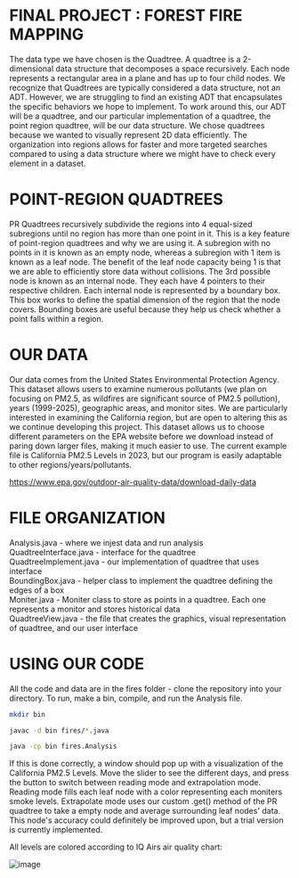 # FINAL PROJECT : FOREST FIRE MAPPING 

The data type we have chosen is the Quadtree. A quadtree is a 2-dimensional data structure that decomposes a space recursively. Each node represents a rectangular area in a plane and has up to four child nodes. We recognize that Quadtrees are typically considered a data structure, not an ADT. However, we are struggling to find an existing ADT that encapsulates the specific behaviors we hope to implement. To work around this, our ADT will be a quadtree, and our particular implementation of a quadtree, the point region quadtree, will be our data structure. We chose quadtrees because we wanted to visually represent 2D data efficiently. The organization into regions allows for faster and more targeted searches compared to using a data structure where we might have to check every element in a dataset. 

# POINT-REGION QUADTREES

PR Quadtrees recursively subdivide the regions into 4 equal-sized subregions until no region has more than one point in it. This is a key feature of point-region quadtrees and why we are using it. A subregion with no points in it is known as an empty node, whereas a subregion with 1 item is known as a leaf node. The benefit of the leaf node capacity being 1 is that we are able to efficiently store data without collisions. The 3rd possible node is known as an internal node. They each have 4 pointers to their respective children. Each internal node is represented by a boundary box. This box works to define the spatial dimension of the region that the node covers. Bounding boxes are useful because they help us check whether a point falls within a region. 

# OUR DATA 

Our data comes from the United States Environmental Protection Agency. This dataset allows users to examine numerous pollutants (we plan on focusing on PM2.5, as wildfires are significant source of PM2.5 pollution), years (1999-2025), geographic areas, and monitor sites. We are particularly interested in examining the California region, but are open to altering this as we continue developing this project. This dataset allows us to choose different parameters on the EPA website before we download instead of paring down larger files, making it much easier to use. The current example file is California PM2.5 Levels in 2023, but our program is easily adaptable to other regions/years/pollutants.


https://www.epa.gov/outdoor-air-quality-data/download-daily-data


# FILE ORGANIZATION 

Analysis.java - where we injest data and run analysis <br />
QuadtreeInterface.java - interface for the quadtree <br />
QuadtreeImplement.java - our implementation of quadtree that uses interface <br />
BoundingBox.java - helper class to implement the quadtree defining the edges of a box <br />
Moniter.java - Moniter class to store as points in a quadtree. Each one represents a monitor and stores historical data <br />
QuadtreeView.java - the file that creates the graphics, visual representation of quadtree, and our user interface

# USING OUR CODE

All the code and data are in the fires folder - clone the repository into your directory.
To run, make a bin, compile, and run the Analysis file.
```bash
mkdir bin
```
```bash
javac -d bin fires/*.java
```
```bash
java -cp bin fires.Analysis
```
If this is done correctly, a window should pop up with a visualization of the California PM2.5 Levels. Move the slider to see the different days, and press the button to switch between reading mode and extrapolation mode. Reading mode fills each leaf node with a color representing each moniters smoke levels. Extrapolate mode uses our custom .get() method of the PR quadtree to take a empty node and average surrounding leaf nodes' data. This node's accuracy could definitely be improved upon, but a trial version is currently implemented. <br />

All levels are colored according to IQ Airs air quality chart:<br />

![image](https://github.com/user-attachments/assets/50354bfd-b1f0-464d-bbcd-0126ce295d99)

